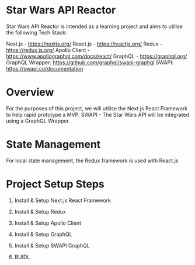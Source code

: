 # Star Wars API Reactor

Star Wars API Reactor is intended as a learning project and aims to utilise the following Tech Stack:

Next.js - <https://nextjs.org/>
React.js - <https://reactjs.org/>
Redux - <https://redux.js.org/>
Apollo Client - <https://www.apollographql.com/docs/react/>
GraphQL - <https://graphql.org/>
GraphQL Wrapper: <https://github.com/graphql/swapi-graphql>
SWAPI: <https://swapi.co/documentation>

# Overview
For the purposes of this project, we will utilise the Next.js React Framework to help rapid prototype a MVP.
SWAPI - The Star Wars API will be integrated using a GraphQL Wrapper.

# State Management
For local state management, the Redux framework is used with React.js

# Project Setup Steps

1. Install & Setup Next.js React Framework

2. Install & Setup Redux

3. Install & Setup Apollo Client

4. Install & Setup GraphQL

5. Install & Setup SWAPI GraphQL

6. BUIDL
